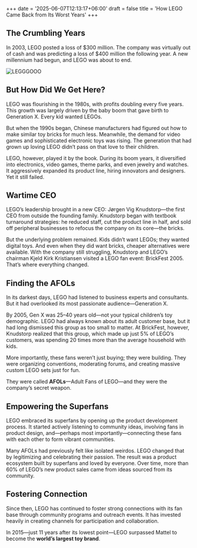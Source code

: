 +++
date = '2025-06-07T12:13:17+06:00'
draft = false
title = 'How LEGO Came Back from Its Worst Years'
+++

## The Crumbling Years

In 2003, LEGO posted a loss of $300 million. The company was virtually out of cash and was predicting a loss of $400 million the following year. A new millennium had begun, and LEGO was about to end.

![LEGGGOOO](/feature.jpeg)

## But How Did We Get Here?

LEGO was flourishing in the 1980s, with profits doubling every five years. This growth was largely driven by the baby boom that gave birth to Generation X. Every kid wanted LEGOs.

But when the 1990s began, Chinese manufacturers had figured out how to make similar toy bricks for much less. Meanwhile, the demand for video games and sophisticated electronic toys was rising. The generation that had grown up loving LEGO didn’t pass on that love to their children.

LEGO, however, played it by the book. During its boom years, it diversified into electronics, video games, theme parks, and even jewelry and watches. It aggressively expanded its product line, hiring innovators and designers. Yet it still failed.

## Wartime CEO

LEGO’s leadership brought in a new CEO: Jørgen Vig Knudstorp—the first CEO from outside the founding family. Knudstorp began with textbook turnaround strategies: he reduced staff, cut the product line in half, and sold off peripheral businesses to refocus the company on its core—the bricks.

But the underlying problem remained. Kids didn’t want LEGOs; they wanted digital toys. And even when they did want bricks, cheaper alternatives were available. With the company still struggling, Knudstorp and LEGO’s chairman Kjeld Kirk Kristiansen visited a LEGO fan event: BrickFest 2005. That’s where everything changed.

## Finding the AFOLs

In its darkest days, LEGO had listened to business experts and consultants. But it had overlooked its most passionate audience—Generation X.

By 2005, Gen X was 25–40 years old—not your typical children’s toy demographic. LEGO had always known about its adult customer base, but it had long dismissed this group as too small to matter. At BrickFest, however, Knudstorp realized that this group, which made up just 5% of LEGO’s customers, was spending 20 times more than the average household with kids.

More importantly, these fans weren’t just buying; they were building. They were organizing conventions, moderating forums, and creating massive custom LEGO sets just for fun.

They were called **AFOLs**—Adult Fans of LEGO—and they were the company’s secret weapon.

## Empowering the Superfans

LEGO embraced its superfans by opening up the product development process. It started actively listening to community ideas, involving fans in product design, and—perhaps most importantly—connecting these fans with each other to form vibrant communities.

Many AFOLs had previously felt like isolated weirdos. LEGO changed that by legitimizing and celebrating their passion. The result was a product ecosystem built by superfans and loved by everyone. Over time, more than 60% of LEGO’s new product sales came from ideas sourced from its community.

## Fostering Connection

Since then, LEGO has continued to foster strong connections with its fan base through community programs and outreach events. It has invested heavily in creating channels for participation and collaboration.

In 2015—just 11 years after its lowest point—LEGO surpassed Mattel to become the **world’s largest toy brand**.